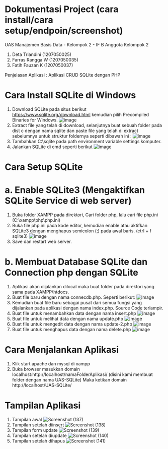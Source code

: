 # Dokumentasi Project (cara install/cara setup/endpoin/screenshot)

UAS Manajemen Basis Data - Kelompok 2 - IF B
Anggota Kelompok 2
1. Deta Triandini (1207050025)
2. Farras Rangga W (1207050035)
3. Fatih Fauzan K (1207050037)

Penjelasan Aplikasi : Aplikasi CRUD SQLite dengan PHP

# Cara Install SQLite di Windows
1. Download SQLite pada situs berikut https://www.sqlite.org/download.html kemudian pilih Precompiled Binaries for Windows. 
![image](https://user-images.githubusercontent.com/83359019/209278661-59673b77-7ee5-4fcf-bb50-d02b4f79d752.png)
2. Extract file yang telah di download, selanjutnya buat sebuah folder pada dist c dengan nama sqlite dan paste file yang telah di extract sebelumnya untuk struktur foldernya seperti dibawah ini :
![image](https://user-images.githubusercontent.com/83359019/209279001-6ed9f877-a550-49e0-96be-6e669e8c22cf.png)
3. Tambahkan C:\sqlite pada path environment variable settings komputer. 
4. Jalankan SQLite di cmd seperti berikut
![image](https://user-images.githubusercontent.com/83359019/209279586-944c41d1-e447-4c5d-a65e-4dec8ebed01e.png)

# Cara Setup SQLite
# a. Enable SQLite3 (Mengaktifkan SQLite Service di web server)
1. Buka folder XAMPP pada direktori, Cari folder php, lalu cari file php.ini (C:\xampp\php\php.ini)
2. Buka file php.ini pada kode editor, kemudian enable atau aktifkan SQLite3 dengan menghapus semicolon (;) pada awal baris. (ctrl + f sqlite3)
![image](https://user-images.githubusercontent.com/83359019/209282718-e2ffd2a2-4ed1-4dfc-b9db-dbf934dd7fb1.png)
3. Save dan restart web server.

# b. Membuat Database SQLite dan Connection php dengan SQLite
1. Aplikasi akan dijalankan dilocal maka buat folder pada direktori yang sama pada XAMPP\htdocs. 
2. Buat file baru dengan nama connecdb.php. Seperti berikut:
![image](https://user-images.githubusercontent.com/83359019/209283258-fdcea606-e127-42a9-b3e0-d2c722b38137.png)
3. Kemudian buat file baru sebagai pusat dari semua fungsi yang dijalankan pada aplikasi dengan nama index.php. Source Code terlampir.
4. Buat file untuk menambahkan data dengan nama insert.php 
![image](https://user-images.githubusercontent.com/83359019/209284873-e5c6e731-0c01-4483-890d-30c5125182ed.png)
5. Buat file untuk melihat data dengan nama update.php
![image](https://user-images.githubusercontent.com/83359019/209285513-548db69a-5eac-4546-837d-3213f4807660.png)
6. Buat file untuk mengedit data dengan nama update-2.php
![image](https://user-images.githubusercontent.com/83359019/209285901-9280f721-b489-408b-a373-35fcfade1d92.png)
7. Buat file untuk menghapus data dengan nama delete.php
![image](https://user-images.githubusercontent.com/83359019/209285662-05ba6d0e-bcdf-416e-8788-2e5a021918d2.png)

# Cara Menjalankan Aplikasi
1. Klik start apache dan mysql di xampp
2. Buka browser masukkan domain localhost:http://localhost/namaFolderAplikasi/ (disini kami membuat folder dengan nama UAS-SQLite) 
Maka ketikan domain http://localhost/UAS-SQLite/

# Tampilan Aplikasi
1. Tampilan awal
![Screenshot (137)](https://user-images.githubusercontent.com/114047429/209361504-cbec73a9-f870-4648-bd38-4bcb21cf4a09.png)
2. Tampilan setelah diinsert
![Screenshot (138)](https://user-images.githubusercontent.com/114047429/209361554-325f04e8-dbfd-4651-b203-9da100cb47cb.png)
3. Tampilan form update
![Screenshot (139)](https://user-images.githubusercontent.com/114047429/209361698-ddab0e4c-ed4a-4c37-98f5-2b3ce0bdc878.png)
4. Tampilan setelah diupdate
![Screenshot (140)](https://user-images.githubusercontent.com/114047429/209361797-3dc6ace6-66cc-4bdc-b4ad-4d7223de2f6e.png)
5. Tampilan setelah dihapus
![Screenshot (141)](https://user-images.githubusercontent.com/114047429/209361831-906c523e-2342-44f0-8d81-0017376f0334.png)

